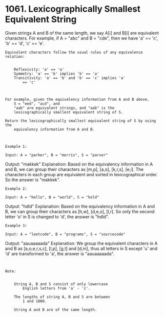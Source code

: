 # 1061. Lexicographically Smallest Equivalent String

Given strings A and B of the same length, we say A[i] and B[i] are
        equivalent characters. For example, if A = "abc" and B = "cde",
        then we have 'a' == 'c', 'b' == 'd', 'c' ==
            'e'.

    Equivalent characters follow the usual rules of any equivalence relation:

    
        Reflexivity: 'a' == 'a'
        Symmetry: 'a' == 'b' implies 'b' == 'a'
        Transitivity: 'a' == 'b' and 'b' == 'c' implies 'a'
            == 'c'
        
    

    For example, given the equivalency information from A and B above,
        S = "eed", "acd", and
        "aab" are equivalent strings, and "aab" is the
        lexicographically smallest equivalent string of S.

    Return the lexicographically smallest equivalent string of S by using the
        equivalency information from A and B.

     

    Example 1:

    Input: A = "parker", B = "morris", S = "parser"
Output: "makkek"
Explanation: Based on the equivalency information in A and B, we can group their characters as [m,p], [a,o], [k,r,s], [e,i]. The characters in each group are equivalent and sorted in lexicographical order. So the answer is "makkek".

    Example 2:

    Input: A = "hello", B = "world", S = "hold"
Output: "hdld"
Explanation:  Based on the equivalency information in A and B, we can group their characters as [h,w], [d,e,o], [l,r]. So only the second letter 'o' in S is changed to 'd', the answer is "hdld".

    Example 3:

    Input: A = "leetcode", B = "programs", S = "sourcecode"
Output: "aauaaaaada"
Explanation:  We group the equivalent characters in A and B as [a,o,e,r,s,c], [l,p], [g,t] and [d,m], thus all letters in S except 'u' and 'd' are transformed to 'a', the answer is "aauaaaaada".

     

    Note:

    
        String A, B and S consist of only lowercase
            English letters from 'a' - 'z'.
        
        The lengths of string A, B and S are between
            1 and 1000.
        
        String A and B are of the same length.